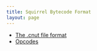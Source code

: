 ```yaml
---
title: Squirrel Bytecode Format
layout: page
---
```


- [The .cnut file format](cnut/)
- [Opcodes](opcodes/)
